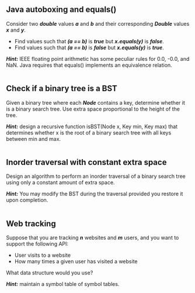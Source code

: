 ## Java autoboxing and equals()

Consider two **_double_** values **_a_** and **_b_** and their corresponding **_Double_** values **_x_** and **_y_**.

-   Find values such that **_(a == b)_** is **_true_** but **_x.equals(y)_** is **_false_**.
-   Find values such that **_(a == b)_** is **_false_** but **_x.equals(y)_** is **_true_**.

**_Hint:_** IEEE floating point arithmetic has some peculiar rules for 0.0, -0.0, and NaN. Java requires that equals() implements an equivalence relation.

```

```

## Check if a binary tree is a BST

Given a binary tree where each **_Node_** contains a key, determine whether it is a binary search tree. Use extra space proportional to the height of the tree.

**_Hint:_** design a recursive function isBST(Node x, Key min, Key max) that determines whether x is the root of a binary search tree with all keys between min and max.

```

```

## Inorder traversal with constant extra space

Design an algorithm to perform an inorder traversal of a binary search tree using only a constant amount of extra space.

**_Hint:_** You may modify the BST during the traversal provided you restore it upon completion.

```

```

## Web tracking

Suppose that you are tracking **_n_** websites and **_m_** users, and you want to support the following API:

-   User visits to a website
-   How many times a given user has visited a website

What data structure would you use?

**_Hint:_** maintain a symbol table of symbol tables.

```

```
